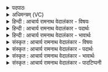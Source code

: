<details><summary>पदपाठः</summary>

म꣣न्द्र꣡या꣢। सो꣣म। धा꣡र꣢꣯या। वृ꣡षा꣢꣯। प꣣वस्व। देवयुः꣢। अ꣡व्याः꣢꣯। वा꣡रे꣢꣯भिः। अ꣣स्म꣢युः। ५०६।
</details>

<details><summary>अधिमन्त्रम् (VC)</summary>

- पवमानः सोमः
- असितः काश्यपो देवलो वा
- गायत्री
- षड्जः
- पावमानं काण्डम्
</details>

<details><summary>हिन्दी : आचार्य रामनाथ वेदालंकार - विषयः</summary>

अगले मन्त्र में पुनः सोम परमात्मा से प्रार्थना की गयी है।
</details>

<details><summary>हिन्दी : आचार्य रामनाथ वेदालंकार - पदार्थः</summary>

पदार्थान्वयभाषाः -  हे (सोम) सोम ओषधि के समान रसागार परमेश्वर ! (वृषा) आनन्द के वर्षक, (देवयुः) हमें दिव्य गुण प्रदान करने के इच्छुक, (अस्मयुः) हमसे प्रीति करनेवाले आप (अव्याः वारेभिः) भेड़ों के बालों से निर्मित दशापवित्रों के सदृश हमारे मन के सात्त्विक भावों के माध्यम से (मन्द्रया धारया) आनन्दप्रद धारा के साथ (पवस्व) द्रोणकलश के तुल्य हमारे हृदय-कलश में परिस्रुत होवो ॥१०॥
</details>

<details><summary>हिन्दी : आचार्य रामनाथ वेदालंकार - भावार्थः</summary>

भावार्थभाषाः -  जैसे सोम ओषधि का रस भेड़ के बालों से निर्मित दशापवित्र से छनकर द्रोणपात्र में धारारूप से गिरता है, वैसे ही परमेश्वर मन के सात्त्विक भावों के माध्यम से आनन्द-धारा के साथ स्तोता के हृदय-कलश में प्रकट होता है ॥१०॥
</details>

<details><summary>संस्कृत : आचार्य रामनाथ वेदालंकार - विषयः</summary>

अथ पुनः सोमं परमात्मानं प्रार्थयते।
</details>

<details><summary>संस्कृत : आचार्य रामनाथ वेदालंकार - पदार्थः</summary>

पदार्थान्वयभाषाः -  हे (सोम) सोमौषधिरिव रसागार परमेश्वर ! (वृषा) आनन्दवर्षकः, (देवयुः) अस्माकं दिव्यगुणान् कामयमानः त्वम्। देवान् दिव्यगुणान् परेषां कामयते इति देवयुः, ‘छन्दसि परेच्छायां क्यच उपसंख्यानम्। अ० ३।१।८’ वा० इति परेच्छायां क्यच्। ‘क्याच्छन्दसि। अ० ३।२।१७०’ इति उ प्रत्ययः। (अस्मयुः) अस्मान् कामयमानः सन् (अव्याः वारेभिः) अविबालनिर्मितैः दशापवित्रैरिव अस्माकं मनसः सात्त्विकैः भावैः, तन्माध्यमेन इत्यर्थः (मन्द्रया धारया) आनन्दप्रदया धारया सह (पवस्व) द्रोणकलशे इव अस्माकं हृदयकलशे परिस्रव ॥१०॥
</details>

<details><summary>संस्कृत : आचार्य रामनाथ वेदालंकार - भावार्थः</summary>

भावार्थभाषाः -  यथा सोमौषध्या रसोऽविबालनिर्मितदशापवित्रद्वारा द्रोणपात्रे धारया पतति तथैवानन्दरसनिधिः परमेश्वरो मनसः सात्त्विकभावैरानन्दधारया स्तोतुर्हृत्कलशे प्रकटीभवति ॥१०॥
</details>

<details><summary>संस्कृत : आचार्य रामनाथ वेदालंकार - पादटिप्पनी</summary>

टिप्पणी:   १. ऋ० ९।६।१ ऋषिः असितः काश्यपो देवलो वा। ‘अव्यो वारेष्वस्मयुः’ इति पाठः।
</details>